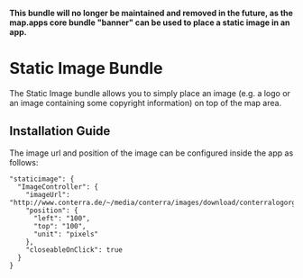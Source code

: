 **This bundle will no longer be maintained and removed in the future, as the map.apps core bundle "banner" can be used to place a static image in an app.**

# Static Image Bundle
The Static Image bundle allows you to simply place an image (e.g. a logo or an image containing some copyright information) on top of the map area.

Installation Guide
------------------
The image url and position of the image can be configured inside the app as follows:

```
"staticimage": {
  "ImageController": {
    "imageUrl": "http://www.conterra.de/~/media/conterra/images/download/conterralogorgb300dpi425cm.ashx",
    "position": {
      "left": "100",
      "top": "100",
      "unit": "pixels"
    },
    "closeableOnClick": true
  }
}
```
